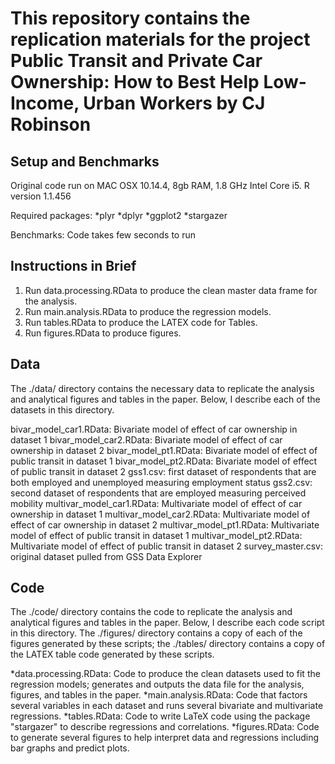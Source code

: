 # This repository contains the replication materials for the project Public Transit and Private Car Ownership: How to Best Help Low-Income, Urban Workers by CJ Robinson

## Setup and Benchmarks

Original code run on MAC OSX 10.14.4, 8gb RAM, 1.8 GHz Intel Core i5. R version 1.1.456 

Required packages:
*plyr
*dplyr
*ggplot2
*stargazer

Benchmarks: Code takes few seconds to run

## Instructions in Brief

1. Run data.processing.RData to produce the clean master data
frame for the analysis.
2. Run main.analysis.RData to produce the regression models.
3. Run tables.RData to produce the LATEX code for Tables.
4. Run figures.RData to produce figures.


## Data

The ./data/ directory
contains the necessary data to replicate the analysis and analytical
figures and tables in the paper. Below, I describe each of the
datasets in this directory.

bivar_model_car1.RData: Bivariate model of effect of car ownership in dataset 1
bivar_model_car2.RData: Bivariate model of effect of car ownership in dataset 2
bivar_model_pt1.RData: Bivariate model of effect of public transit in dataset 1
bivar_model_pt2.RData: Bivariate model of effect of public transit in dataset 2
gss1.csv: first dataset of respondents that are both employed and unemployed measuring employment status
gss2.csv: second dataset of respondents that are employed measuring perceived mobility
multivar_model_car1.RData: Multivariate model of effect of car ownership in dataset 1
multivar_model_car2.RData: Multivariate model of effect of car ownership in dataset 2
multivar_model_pt1.RData: Multivariate model of effect of public transit in dataset 1
multivar_model_pt2.RData: Multivariate model of effect of public transit in dataset 2
survey_master.csv: original dataset pulled from GSS Data Explorer

## Code

The ./code/ directory
contains the code to replicate the analysis and analytical figures
and tables in the paper. Below, I describe each code script in this
directory. The ./figures/ directory contains a copy of each of
the figures generated by these scripts; the ./tables/ directory
contains a copy of the LATEX table code generated by these
scripts.

*data.processing.RData: Code to produce the clean datasets
used to fit the regression models; generates and outputs the
data file for the analysis, figures, and tables in the paper.
*main.analysis.RData: Code that factors several variables in each dataset and runs several bivariate and multivariate regressions.
*tables.RData: Code to write LaTeX code using the package "stargazer" to describe regressions and correlations.
*figures.RData: Code to generate several figures to help interpret data and regressions including bar graphs and predict plots.
